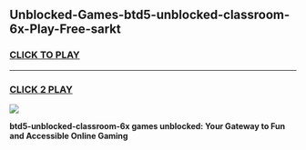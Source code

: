 
## Unblocked-Games-btd5-unblocked-classroom-6x-Play-Free-sarkt
<h3>
<a href="https://premium76.site?title=btd5-unblocked-classroom-6x&ref=19M">CLICK TO PLAY</a></h3>
<hr>

<h3>
<a href="https://premium76.site?title=btd5-unblocked-classroom-6x&ref=19M">CLICK 2 PLAY</a>
  
</h3>

<a href="https://premium76.site?title=btd5-unblocked-classroom-6x&ref=19M"><img src="https://clearcache.store/games.png"></a>


**btd5-unblocked-classroom-6x games unblocked: Your Gateway to Fun and Accessible Online Gaming**
